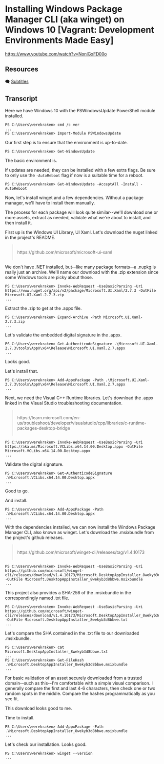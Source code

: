 # Installing Windows Package Manager CLI (aka winget) on Windows 10 [Vagrant: Development Environments Made Easy]

https://www.youtube.com/watch?v=NonlGxFD00o

## Resources

🗨 [Subtitles](subtitles.srt)

## Transcript

Here we have Windows 10 with the PSWindowsUpdate PowerShell module installed.
```
PS C:\Users\werekraken> cmd /c ver
...
PS C:\Users\werekraken> Import-Module PSWindowsUpdate
```

Our first step is to ensure that the environment is up-to-date.
```
PS C:\Users\werekraken> Get-WindowsUpdate
```
The basic environment is.

If updates are needed, they can be installed with a few extra flags. Be sure to only use the `-AutoReboot` flag if now is a suitable time for a reboot.
```
PS C:\Users\werekraken> Get-WindowsUpdate -AcceptAll -Install -AutoReboot
```

Now, let's install winget and a few dependencies. Without a package manager, we'll have to install them manually.

The process for each package will look quite similar--we'll download one or more assets, extract as needed, validate what we're about to install, and then install it.

First up is the Windows UI Library, UI Xaml. Let's download the nuget linked in the project's README.

> <br>
> https://github.com/microsoft/microsoft-ui-xaml
> <br><br>

We don't have .NET installed, but--like many package formats--a .nupkg is really just an archive. We'll name our download with the .zip extension since some Windows tools are picky about those.
```
PS C:\Users\werekraken> Invoke-WebRequest -UseBasicParsing -Uri https://www.nuget.org/api/v2/package/Microsoft.UI.Xaml/2.7.3 -OutFile Microsoft.UI.Xaml-2.7.3.zip
...
```

Extract the .zip to get at the .appx file.
```
PS C:\Users\werekraken> Expand-Archive -Path Microsoft.UI.Xaml-2.7.3.zip
...
```

Let's validate the embedded digital signature in the .appx.
```
PS C:\Users\werekraken> Get-AuthenticodeSignature .\Microsoft.UI.Xaml-2.7.3\tools\AppX\x64\Release\Microsoft.UI.Xaml.2.7.appx
...
```
Looks good.

Let's install that.
```
PS C:\Users\werekraken> Add-AppxPackage -Path .\Microsoft.UI.Xaml-2.7.3\tools\AppX\x64\Release\Microsoft.UI.Xaml.2.7.appx
...
```

Next, we need the Visual C++ Runtime libraries. Let's download the .appx linked in the Visual Studio troubleshooting documentation.
> <br>
> https://learn.microsoft.com/en-us/troubleshoot/developer/visualstudio/cpp/libraries/c-runtime-packages-desktop-bridge
> <br><br>

```
PS C:\Users\werekraken> Invoke-WebRequest -UseBasicParsing -Uri https://aka.ms/Microsoft.VCLibs.x64.14.00.Desktop.appx -OutFile Microsoft.VCLibs.x64.14.00.Desktop.appx
...
```

Validate the digital signature.
```
PS C:\Users\werekraken> Get-AuthenticodeSignature .\Microsoft.VCLibs.x64.14.00.Desktop.appx
...
```
Good to go.

And install.
```
PS C:\Users\werekraken> Add-AppxPackage -Path .\Microsoft.VCLibs.x64.14.00.Desktop.appx
...
```

With the dependencies installed, we can now install the Windows Package Manager CLI, also known as winget. Let's download the .msixbundle from the project's github releases.
> <br>
> https://github.com/microsoft/winget-cli/releases/tag/v1.4.10173
> <br><br>

```
PS C:\Users\werekraken> Invoke-WebRequest -UseBasicParsing -Uri https://github.com/microsoft/winget-cli/releases/download/v1.4.10173/Microsoft.DesktopAppInstaller_8wekyb3d8bbwe.msixbundle -OutFile Microsoft.DesktopAppInstaller_8wekyb3d8bbwe.msixbundle
...
```

This project also provides a SHA-256 of the .msixbundle in the correspondingly named .txt file.
```
PS C:\Users\werekraken> Invoke-WebRequest -UseBasicParsing -Uri https://github.com/microsoft/winget-cli/releases/download/v1.4.10173/Microsoft.DesktopAppInstaller_8wekyb3d8bbwe.txt -OutFile Microsoft.DesktopAppInstaller_8wekyb3d8bbwe.txt
...
```

Let's compare the SHA contained in the .txt file to our downloaded .msixbundle.
```
PS C:\Users\werekraken> cat Microsoft.DesktopAppInstaller_8wekyb3d8bbwe.txt
...
PS C:\Users\werekraken> Get-FileHash .\Microsoft.DesktopAppInstaller_8wekyb3d8bbwe.msixbundle
...
```
For basic validation of an asset securely downloaded from a trusted domain--such as this--I'm comfortable with a simple visual comparison. I generally compare the first and last 4-6 characters, then check one or two random spots in the middle. Compare the hashes programmatically as you see fit.

This download looks good to me.

Time to install.
```
PS C:\Users\werekraken> Add-AppxPackage -Path .\Microsoft.DesktopAppInstaller_8wekyb3d8bbwe.msixbundle
...
```

Let's check our installation. Looks good.
```
PS C:\Users\werekraken> winget --version
...
```
